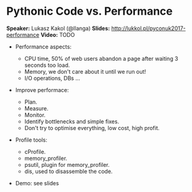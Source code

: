 # Pythonic Code vs. Performance

**Speaker:** Lukasz Kakol (@llanga)
**Slides:** http://lukkol.pl/pyconuk2017-performance
**Video:** TODO

- Performance aspects:
  - CPU time, 50% of web users abandon a page after waiting 3 seconds too load.
  - Memory, we don't care about it until we run out!
  - I/O operations, DBs ...
  
- Improve performace:
  - Plan.
  - Measure.
  - Monitor.
  - Identify bottlenecks and simple fixes.
  - Don't try to optimise everything, low cost, high profit.
  
- Profile tools:
  - cProfile.
  - memory_profiler.
  - psutil, plugin for memory_profiler.
  - dis, used to disassemble the code.
  
- Demo: see slides
